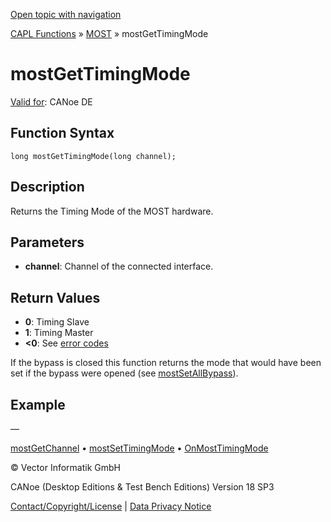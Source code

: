 [Open topic with navigation](../../../../../CANoeDEFamily.htm#Topics/CAPLFunctions/MOST/Functions/CAPLfunctionMOSTGetTimingMode.md)

[CAPL Functions](../../CAPLfunctions.md) » [MOST](../CAPLfunctionsMOSTOverview.md) » mostGetTimingMode

# mostGetTimingMode

[Valid for](../../../Shared/FeatureAvailability.md): CANoe DE

## Function Syntax

```
long mostGetTimingMode(long channel);
```

## Description

Returns the Timing Mode of the MOST hardware.

## Parameters

- **channel**: Channel of the connected interface.

## Return Values

- **0**: Timing Slave
- **1**: Timing Master
- **<0**: See [error codes](../CAPLfunctionsMOSTErrorCodes.md)

If the bypass is closed this function returns the mode that would have been set if the bypass were opened (see [mostSetAllBypass](CAPLfunctionMOSTSetAllBypass.md)).

## Example

—

[mostGetChannel](CAPLfunctionMOSTGetChannel.md) • [mostSetTimingMode](CAPLfunctionMOSTSetTimingMode.md) • [OnMostTimingMode](../EventProcedures/CAPLfunctionOnMOSTTimingMode.md)

© Vector Informatik GmbH

CANoe (Desktop Editions & Test Bench Editions) Version 18 SP3

[Contact/Copyright/License](../../../Shared/ContactCopyrightLicense.md) | [Data Privacy Notice](https://www.vector.com/int/en/company/get-info/privacy-policy/)
